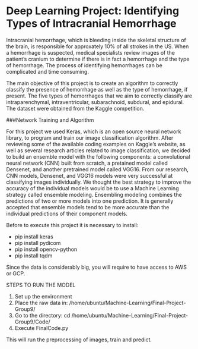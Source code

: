 # Deep Learning Project: Identifying Types of Intracranial Hemorrhage

<p>Intracranial hemorrhage, which is bleeding inside the skeletal structure of the brain, is responsible for approxately 
10% of all strokes in the US. When a hemorrhage is suspected, medical specialists review images of the patient’s cranium 
to determine if there is in fact a hemorrhage and the type of hemorrhage. The process of identifying hemorrhages can be 
complicated and time consuming.</p>

<p>The main objective of this project is to create an algorithm to correctly classify the presence of hemorrhage as well as 
the type of hemorrhage, if present. The five types of hemorrhages that we aim to correctly classify are intraparenchymal, intraventricular, subarachnoid, subdural, and epidural. 
The dataset were obtained from the Kaggle competition.</p>


###Network Training and Algorithm

<p>For this project we used Keras, which is an open source neural network library, to program and train our image 
classification algorithm. After reviewing some of the available coding examples on Kaggle’s website, as well as several 
research articles related to image classification, we decided to build an ensemble model with the following components: 
a convolutional neural network (CNN) built from scratch, a pretained model called Densenet, and another pretrained model 
called VGG16. From our research, CNN models, Densenet, and VGG16 models were very successful at classifying images 
individually. We thought the best strategy to improve the accuracy of the individual models would be to use a Machine Learning 
strategy called ensemble modeling. Ensembling modeling combines the predictions of two or more models into one prediction. 
It is generally accepted that ensemble models tend to be more accurate than the individual predictions of their component models.</p>
 

Before to execute this project it is necessary to install:

- pip install keras
- pip install pydicom
- pip install opencv-python
- pip install tqdm

Since the data is considerably big, you will require to have access to AWS or GCP.


STEPS TO RUN THE MODEL

1. Set up the environment 
2. Place the raw data in: /home/ubuntu/Machine-Learning/Final-Project-Group9/
3. Go to the directory: cd /home/ubuntu/Machine-Learning/Final-Project-Group9/Code/
4. Execute FinalCode.py

This will run the preprocessing of images, train and predict. 

